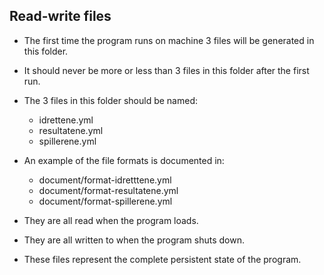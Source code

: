 ## Read-write files

* The first time the program runs on machine 3 files will be generated in this folder.
* It should never be more or less than 3 files in this folder after the first run.

* The 3 files in this folder should be named:
    - idrettene.yml
    - resultatene.yml
    - spillerene.yml

* An example of the file formats is documented in:
    - document/format-idretttene.yml
    - document/format-resultatene.yml
    - document/format-spillerene.yml

* They are all read when the program loads.
* They are all written to when the program shuts down.
* These files represent the complete persistent state of the program.
 
